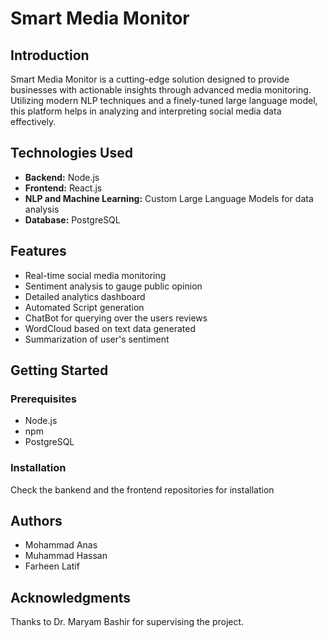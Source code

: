 # Smart Media Monitor

## Introduction
Smart Media Monitor is a cutting-edge solution designed to provide businesses with actionable insights through advanced media monitoring. Utilizing modern NLP techniques and a finely-tuned large language model, this platform helps in analyzing and interpreting social media data effectively.

## Technologies Used
- **Backend:** Node.js
- **Frontend:** React.js
- **NLP and Machine Learning:** Custom Large Language Models for data analysis
- **Database:** PostgreSQL

## Features
- Real-time social media monitoring
- Sentiment analysis to gauge public opinion
- Detailed analytics dashboard
- Automated Script generation
- ChatBot for querying over the users reviews
- WordCloud based on text data generated
- Summarization of user's sentiment

## Getting Started
### Prerequisites
- Node.js
- npm
- PostgreSQL

### Installation
Check the bankend and the frontend repositories for installation

## Authors
- Mohammad Anas
- Muhammad Hassan
- Farheen Latif
  
## Acknowledgments
Thanks to Dr. Maryam Bashir for supervising the project.
